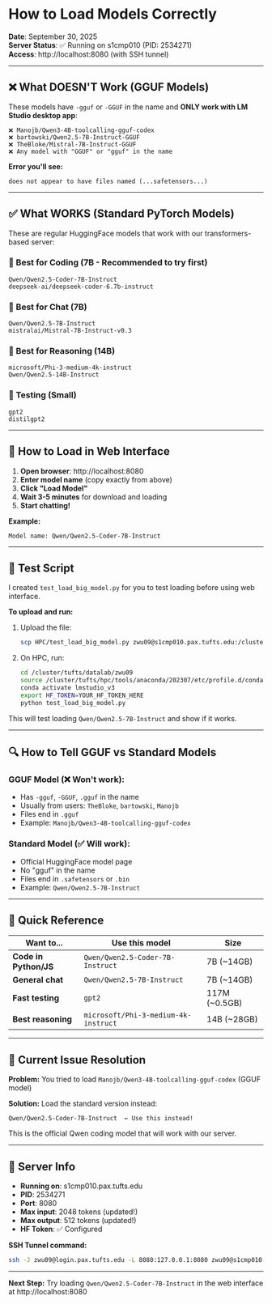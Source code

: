 # How to Load Models Correctly

**Date**: September 30, 2025  
**Server Status**: ✅ Running on s1cmp010 (PID: 2534271)  
**Access**: http://localhost:8080 (with SSH tunnel)

---

## ❌ What DOESN'T Work (GGUF Models)

These models have `-gguf` or `-GGUF` in the name and **ONLY work with LM Studio desktop app**:

```
❌ Manojb/Qwen3-4B-toolcalling-gguf-codex
❌ bartowski/Qwen2.5-7B-Instruct-GGUF
❌ TheBloke/Mistral-7B-Instruct-GGUF
❌ Any model with "GGUF" or "gguf" in the name
```

**Error you'll see:**
```
does not appear to have files named (...safetensors...)
```

---

## ✅ What WORKS (Standard PyTorch Models)

These are regular HuggingFace models that work with our transformers-based server:

### 🚀 Best for Coding (7B - Recommended to try first)
```
Qwen/Qwen2.5-Coder-7B-Instruct
deepseek-ai/deepseek-coder-6.7b-instruct
```

### 💬 Best for Chat (7B)
```
Qwen/Qwen2.5-7B-Instruct
mistralai/Mistral-7B-Instruct-v0.3
```

### 🧠 Best for Reasoning (14B)
```
microsoft/Phi-3-medium-4k-instruct
Qwen/Qwen2.5-14B-Instruct
```

### 🔬 Testing (Small)
```
gpt2
distilgpt2
```

---

## 🎯 How to Load in Web Interface

1. **Open browser**: http://localhost:8080
2. **Enter model name** (copy exactly from above)
3. **Click "Load Model"**
4. **Wait 3-5 minutes** for download and loading
5. **Start chatting!**

**Example:**
```
Model name: Qwen/Qwen2.5-Coder-7B-Instruct
```

---

## 🧪 Test Script

I created `test_load_big_model.py` for you to test loading before using web interface.

**To upload and run:**

1. Upload the file:
   ```bash
   scp HPC/test_load_big_model.py zwu09@s1cmp010.pax.tufts.edu:/cluster/tufts/datalab/zwu09/
   ```

2. On HPC, run:
   ```bash
   cd /cluster/tufts/datalab/zwu09
   source /cluster/tufts/hpc/tools/anaconda/202307/etc/profile.d/conda.sh
   conda activate lmstudio_v3
   export HF_TOKEN=YOUR_HF_TOKEN_HERE
   python test_load_big_model.py
   ```

This will test loading `Qwen/Qwen2.5-7B-Instruct` and show if it works.

---

## 🔍 How to Tell GGUF vs Standard Models

### GGUF Model (❌ Won't work):
- Has `-gguf`, `-GGUF`, `.gguf` in the name
- Usually from users: `TheBloke`, `bartowski`, `Manojb`
- Files end in `.gguf`
- Example: `Manojb/Qwen3-4B-toolcalling-gguf-codex`

### Standard Model (✅ Will work):
- Official HuggingFace model page
- No "gguf" in the name
- Files end in `.safetensors` or `.bin`
- Example: `Qwen/Qwen2.5-7B-Instruct`

---

## 📝 Quick Reference

| Want to... | Use this model | Size |
|------------|---------------|------|
| **Code in Python/JS** | `Qwen/Qwen2.5-Coder-7B-Instruct` | 7B (~14GB) |
| **General chat** | `Qwen/Qwen2.5-7B-Instruct` | 7B (~14GB) |
| **Fast testing** | `gpt2` | 117M (~0.5GB) |
| **Best reasoning** | `microsoft/Phi-3-medium-4k-instruct` | 14B (~28GB) |

---

## 🚨 Current Issue Resolution

**Problem:** You tried to load `Manojb/Qwen3-4B-toolcalling-gguf-codex` (GGUF model)

**Solution:** Load the standard version instead:
```
Qwen/Qwen2.5-Coder-7B-Instruct  ← Use this instead!
```

This is the official Qwen coding model that will work with our server.

---

## 📡 Server Info

- **Running on**: s1cmp010.pax.tufts.edu
- **PID**: 2534271
- **Port**: 8080
- **Max input**: 2048 tokens (updated!)
- **Max output**: 512 tokens (updated!)
- **HF Token**: ✅ Configured

**SSH Tunnel command:**
```bash
ssh -J zwu09@login.pax.tufts.edu -L 8080:127.0.0.1:8080 zwu09@s1cmp010.pax.tufts.edu
```

---

**Next Step:** Try loading `Qwen/Qwen2.5-Coder-7B-Instruct` in the web interface at http://localhost:8080

